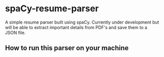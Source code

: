 # spaCy-resume-parser
A simple resume parser built using spaCy. Currently under development but will be able to extract important details from PDF's and save them to a JSON file.

## How to run this parser on your machine
